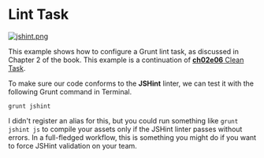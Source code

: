# Lint Task

[![jshint.png][1]][2]

This example shows how to configure a Grunt lint task, as discussed in Chapter 2 of the book. This example is a continuation of [**ch02e06** Clean Task][3].

To make sure our code conforms to the **JSHint** linter, we can test it with the following Grunt command in Terminal.

```shell
grunt jshint
```

I didn't register an alias for this, but you could run something like `grunt jshint js` to compile your assets only if the JSHint linter passes without errors. In a full-fledged workflow, this is something you might do if you want to force JSHint validation on your team.

  [1]: http://i.imgur.com/b7ZsUe7.png
  [2]: http://www.jshint.com/ "JSHint.com"
  [3]: https://github.com/bevacqua/buildfirst/ch02/06_clean-task "Clean Task Example"
